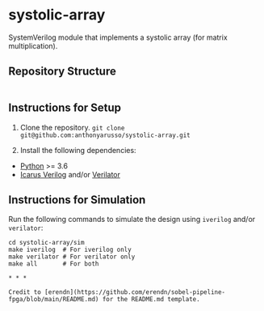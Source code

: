 # systolic-array
SystemVerilog module that implements a systolic array (for matrix multiplication).

## Repository Structure
```
```

## Instructions for Setup
1. Clone the repository.
`git clone git@github.com:anthonyarusso/systolic-array.git`

2. Install the following dependencies:
  + [Python](https://www.python.org/) >= 3.6
  + [Icarus Verilog](https://github.com/steveicarus/iverilog) and/or [Verilator](https://github.com/verilator/verilator)
  
## Instructions for Simulation
Run the following commands to simulate the design using `iverilog` and/or `verilator`:
```
cd systolic-array/sim
make iverilog  # For iverilog only
make verilator # For verilator only
make all       # For both

* * *

Credit to [erendn](https://github.com/erendn/sobel-pipeline-fpga/blob/main/README.md) for the README.md template.
```
